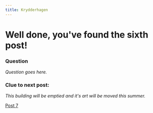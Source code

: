 ```yaml
---
title: Krydderhagen
---
```


#  Well done, you've found the sixth post!

### Question
_Question goes here._

### Clue to next post:
_This building will be emptied and it's art will be moved this summer._

[Post 7](https://martiaos.github.io/47616d6c654d756e63684d757365756d/)
